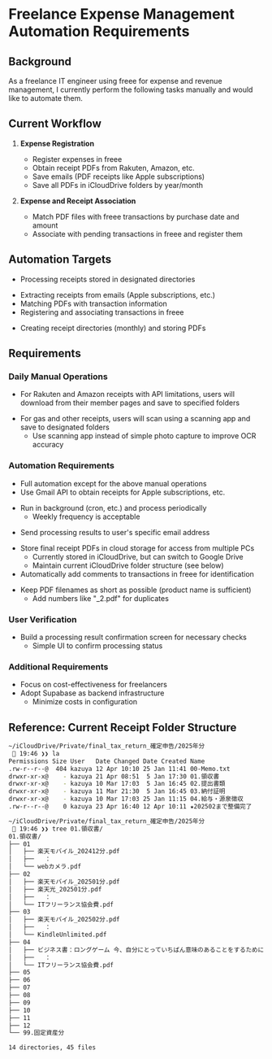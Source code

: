 # Freelance Expense Management Automation Requirements

## Background

As a freelance IT engineer using freee for expense and revenue management, I currently perform the following tasks manually and would like to automate them.

## Current Workflow

1. **Expense Registration**
   * Register expenses in freee
   * Obtain receipt PDFs from Rakuten, Amazon, etc.
   * Save emails (PDF receipts like Apple subscriptions)
   * Save all PDFs in iCloudDrive folders by year/month

2. **Expense and Receipt Association**
   * Match PDF files with freee transactions by purchase date and amount
   * Associate with pending transactions in freee and register them

## Automation Targets

- Processing receipts stored in designated directories
* Extracting receipts from emails (Apple subscriptions, etc.)
* Matching PDFs with transaction information
* Registering and associating transactions in freee
- Creating receipt directories (monthly) and storing PDFs

## Requirements
### Daily Manual Operations
* For Rakuten and Amazon receipts with API limitations, users will download from their member pages and save to specified folders
- For gas and other receipts, users will scan using a scanning app and save to designated folders
    * Use scanning app instead of simple photo capture to improve OCR accuracy

### Automation Requirements
- Full automation except for the above manual operations
- Use Gmail API to obtain receipts for Apple subscriptions, etc.
* Run in background (cron, etc.) and process periodically
    - Weekly frequency is acceptable
- Send processing results to user's specific email address
* Store final receipt PDFs in cloud storage for access from multiple PCs
    * Currently stored in iCloudDrive, but can switch to Google Drive
    - Maintain current iCloudDrive folder structure (see below)
* Automatically add comments to transactions in freee for identification
- Keep PDF filenames as short as possible (product name is sufficient)
    - Add numbers like "_2.pdf" for duplicates

### User Verification
- Build a processing result confirmation screen for necessary checks
    * Simple UI to confirm processing status

### Additional Requirements
* Focus on cost-effectiveness for freelancers
* Adopt Supabase as backend infrastructure
    - Minimize costs in configuration

## Reference: Current Receipt Folder Structure
```bash
~/iCloudDrive/Private/final_tax_return_確定申告/2025年分
  19:46 ❯❯ la
Permissions Size User   Date Changed Date Created Name
.rw-r--r--@  404 kazuya 12 Apr 10:10 25 Jan 11:41 00-Memo.txt
drwxr-xr-x@    - kazuya 21 Apr 08:51  5 Jan 17:30 01.領収書
drwxr-xr-x@    - kazuya 10 Mar 17:03  5 Jan 16:45 02.提出書類
drwxr-xr-x@    - kazuya 11 Mar 21:30  5 Jan 16:45 03.納付証明
drwxr-xr-x@    - kazuya 10 Mar 17:03 25 Jan 11:15 04.給与・源泉徴収
.rw-r--r--@    0 kazuya 23 Apr 16:40 12 Apr 10:11 ★202502まで整備完了

~/iCloudDrive/Private/final_tax_return_確定申告/2025年分
  19:46 ❯❯ tree 01.領収書/
01.領収書/
├── 01
│   ├── 楽天モバイル_202412分.pdf
│   ├──   ：
│   └── webカメラ.pdf
├── 02
│   ├── 楽天モバイル_202501分.pdf
│   ├── 楽天光_202501分.pdf
│   ├──   ：
│   └── ITフリーランス協会費.pdf
├── 03
│   ├── 楽天モバイル_202502分.pdf
│   ├──   ：
│   └── KindleUnlimited.pdf
├── 04
│   ├── ビジネス書：ロングゲーム 今、自分にとっていちばん意味のあることをするために.pdf
│   ├──   ：
│   └── ITフリーランス協会費.pdf
├── 05
├── 06
├── 07
├── 08
├── 09
├── 10
├── 11
├── 12
└── 99.固定資産分

14 directories, 45 files
``` 